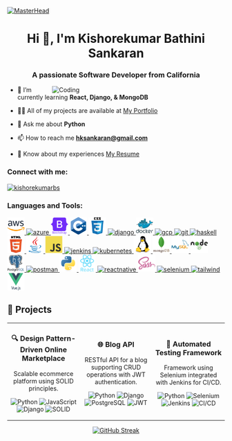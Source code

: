 [![MasterHead](https://cubettech.com/wp-content/uploads/2021/05/WEB-Full-Stack-Developer.jpg)](https://kishoreportfolio.vercel.app/)

<h1 align="center">Hi 👋, I'm Kishorekumar Bathini Sankaran</h1>
<h3 align="center">A passionate Software Developer from California</h3>
<img align="right" alt="Coding" width="400" src="https://camo.githubusercontent.com/10b2d4e80487e1d9cd086ce8619e15740a1bd22c6462f6be13df93ee684deb7b/68747470733a2f2f616e616c7974696373696e6469616d61672e636f6d2f77702d636f6e74656e742f75706c6f6164732f323031382f31322f646576656c6f7065722d6472696262626c652e676966">

- 🌱 I’m currently learning **React, Django, & MongoDB**

- 👨‍💻 All of my projects are available at [My Portfolio](https://kishoreportfolio.vercel.app/)

- 💬 Ask me about **Python**

- 📫 How to reach me **hksankaran@gmail.com**

- 📄 Know about my experiences [My Resume](https://drive.google.com/file/d/14m7aDHDuJ6kCm0zLPkPSpoPNRSZQZeaQ/view)

<h3 align="left">Connect with me:</h3>
<p align="left">
<a href="https://linkedin.com/in/kishorekumarbs" target="blank"><img align="center" src="https://raw.githubusercontent.com/rahuldkjain/github-profile-readme-generator/master/src/images/icons/Social/linked-in-alt.svg" alt="kishorekumarbs" height="30" width="40" /></a>
</p>

<h3 align="left">Languages and Tools:</h3>
<p align="left"> <a href="https://aws.amazon.com" target="_blank" rel="noreferrer"> <img src="https://raw.githubusercontent.com/devicons/devicon/master/icons/amazonwebservices/amazonwebservices-original-wordmark.svg" alt="aws" width="40" height="40"/> </a> <a href="https://azure.microsoft.com/en-in/" target="_blank" rel="noreferrer"> <img src="https://www.vectorlogo.zone/logos/microsoft_azure/microsoft_azure-icon.svg" alt="azure" width="40" height="40"/> </a> <a href="https://getbootstrap.com" target="_blank" rel="noreferrer"> <img src="https://raw.githubusercontent.com/devicons/devicon/master/icons/bootstrap/bootstrap-plain-wordmark.svg" alt="bootstrap" width="40" height="40"/> </a> <a href="https://www.w3schools.com/cpp/" target="_blank" rel="noreferrer"> <img src="https://raw.githubusercontent.com/devicons/devicon/master/icons/cplusplus/cplusplus-original.svg" alt="cplusplus" width="40" height="40"/> </a> <a href="https://www.w3schools.com/css/" target="_blank" rel="noreferrer"> <img src="https://raw.githubusercontent.com/devicons/devicon/master/icons/css3/css3-original-wordmark.svg" alt="css3" width="40" height="40"/> </a> <a href="https://www.djangoproject.com/" target="_blank" rel="noreferrer"> <img src="https://cdn.worldvectorlogo.com/logos/django.svg" alt="django" width="40" height="40"/> </a> <a href="https://www.docker.com/" target="_blank" rel="noreferrer"> <img src="https://raw.githubusercontent.com/devicons/devicon/master/icons/docker/docker-original-wordmark.svg" alt="docker" width="40" height="40"/> </a> <a href="https://cloud.google.com" target="_blank" rel="noreferrer"> <img src="https://www.vectorlogo.zone/logos/google_cloud/google_cloud-icon.svg" alt="gcp" width="40" height="40"/> </a> <a href="https://git-scm.com/" target="_blank" rel="noreferrer"> <img src="https://www.vectorlogo.zone/logos/git-scm/git-scm-icon.svg" alt="git" width="40" height="40"/> </a> <a href="https://www.haskell.org/" target="_blank" rel="noreferrer"> <img src="https://upload.wikimedia.org/wikipedia/commons/1/1c/Haskell-Logo.svg" alt="haskell" width="40" height="40"/> </a> <a href="https://www.w3.org/html/" target="_blank" rel="noreferrer"> <img src="https://raw.githubusercontent.com/devicons/devicon/master/icons/html5/html5-original-wordmark.svg" alt="html5" width="40" height="40"/> </a> <a href="https://www.java.com" target="_blank" rel="noreferrer"> <img src="https://raw.githubusercontent.com/devicons/devicon/master/icons/java/java-original.svg" alt="java" width="40" height="40"/> </a> <a href="https://developer.mozilla.org/en-US/docs/Web/JavaScript" target="_blank" rel="noreferrer"> <img src="https://raw.githubusercontent.com/devicons/devicon/master/icons/javascript/javascript-original.svg" alt="javascript" width="40" height="40"/> </a> <a href="https://www.jenkins.io" target="_blank" rel="noreferrer"> <img src="https://www.vectorlogo.zone/logos/jenkins/jenkins-icon.svg" alt="jenkins" width="40" height="40"/> </a> <a href="https://kubernetes.io" target="_blank" rel="noreferrer"> <img src="https://www.vectorlogo.zone/logos/kubernetes/kubernetes-icon.svg" alt="kubernetes" width="40" height="40"/> </a> <a href="https://www.linux.org/" target="_blank" rel="noreferrer"> <img src="https://raw.githubusercontent.com/devicons/devicon/master/icons/linux/linux-original.svg" alt="linux" width="40" height="40"/> </a> <a href="https://www.mongodb.com/" target="_blank" rel="noreferrer"> <img src="https://raw.githubusercontent.com/devicons/devicon/master/icons/mongodb/mongodb-original-wordmark.svg" alt="mongodb" width="40" height="40"/> </a> <a href="https://www.mysql.com/" target="_blank" rel="noreferrer"> <img src="https://raw.githubusercontent.com/devicons/devicon/master/icons/mysql/mysql-original-wordmark.svg" alt="mysql" width="40" height="40"/> </a> <a href="https://nodejs.org" target="_blank" rel="noreferrer"> <img src="https://raw.githubusercontent.com/devicons/devicon/master/icons/nodejs/nodejs-original-wordmark.svg" alt="nodejs" width="40" height="40"/> </a> <a href="https://www.postgresql.org" target="_blank" rel="noreferrer"> <img src="https://raw.githubusercontent.com/devicons/devicon/master/icons/postgresql/postgresql-original-wordmark.svg" alt="postgresql" width="40" height="40"/> </a> <a href="https://postman.com" target="_blank" rel="noreferrer"> <img src="https://www.vectorlogo.zone/logos/getpostman/getpostman-icon.svg" alt="postman" width="40" height="40"/> </a> <a href="https://www.python.org" target="_blank" rel="noreferrer"> <img src="https://raw.githubusercontent.com/devicons/devicon/master/icons/python/python-original.svg" alt="python" width="40" height="40"/> </a> <a href="https://reactjs.org/" target="_blank" rel="noreferrer"> <img src="https://raw.githubusercontent.com/devicons/devicon/master/icons/react/react-original-wordmark.svg" alt="react" width="40" height="40"/> </a> <a href="https://reactnative.dev/" target="_blank" rel="noreferrer"> <img src="https://reactnative.dev/img/header_logo.svg" alt="reactnative" width="40" height="40"/> </a> <a href="https://sass-lang.com" target="_blank" rel="noreferrer"> <img src="https://raw.githubusercontent.com/devicons/devicon/master/icons/sass/sass-original.svg" alt="sass" width="40" height="40"/> </a> <a href="https://www.selenium.dev" target="_blank" rel="noreferrer"> <img src="https://raw.githubusercontent.com/detain/svg-logos/780f25886640cef088af994181646db2f6b1a3f8/svg/selenium-logo.svg" alt="selenium" width="40" height="40"/> </a> <a href="https://tailwindcss.com/" target="_blank" rel="noreferrer"> <img src="https://www.vectorlogo.zone/logos/tailwindcss/tailwindcss-icon.svg" alt="tailwind" width="40" height="40"/> </a> <a href="https://vuejs.org/" target="_blank" rel="noreferrer"> <img src="https://raw.githubusercontent.com/devicons/devicon/master/icons/vuejs/vuejs-original-wordmark.svg" alt="vuejs" width="40" height="40"/> </a> </p>

## 🚀 Projects
<div align="center">
  <table>
    <tr>
      <td align="center" width="33%">
        <h3>🔍 Design Pattern-Driven Online Marketplace</h3>
        <p>Scalable ecommerce platform using SOLID principles.</p>
        <p>
          <img src="https://img.shields.io/badge/Code-Python-blue?style=for-the-badge&logo=python" alt="Python">
          <img src="https://img.shields.io/badge/Code-JavaScript-yellow?style=for-the-badge&logo=javascript" alt="JavaScript">
          <img src="https://img.shields.io/badge/Framework-Django-green?style=for-the-badge&logo=django" alt="Django">
          <img src="https://img.shields.io/badge/Principles-SOLID-blue?style=for-the-badge&logo=solid" alt="SOLID">
        </p>
      </td>
      <td align="center" width="33%">
        <h3>🌐 Blog API</h3>
        <p>RESTful API for a blog supporting CRUD operations with JWT authentication.</p>
        <p>
          <img src="https://img.shields.io/badge/Code-Python-blue?style=for-the-badge&logo=python" alt="Python">
          <img src="https://img.shields.io/badge/Framework-Django-green?style=for-the-badge&logo=django" alt="Django">
          <img src="https://img.shields.io/badge/Database-PostgreSQL-blue?style=for-the-badge&logo=postgresql" alt="PostgreSQL">
          <img src="https://img.shields.io/badge/Auth-JWT-orange?style=for-the-badge&logo=jsonwebtokens" alt="JWT">
        </p>
      </td>
      <td align="center" width="33%">
        <h3>🔧 Automated Testing Framework</h3>
        <p>Framework using Selenium integrated with Jenkins for CI/CD.</p>
        <p>
          <img src="https://img.shields.io/badge/Code-Python-blue?style=for-the-badge&logo=python" alt="Python">
          <img src="https://img.shields.io/badge/Testing-Selenium-green?style=for-the-badge&logo=selenium" alt="Selenium">
          <img src="https://img.shields.io/badge/CI%2FCD-Jenkins-red?style=for-the-badge&logo=jenkins" alt="Jenkins">
          <img src="https://img.shields.io/badge/Process-CI%2FCD-brightgreen?style=for-the-badge" alt="CI/CD">
        </p>
      </td>
    </tr>
  </table>
</div>




<p align="center">
<a href="https://git.io/streak-stats"><img src="https://github-readme-streak-stats-sigma-dun.vercel.app?user=KishorekumarBS&theme=gotham&card_width=503" alt="GitHub Streak" /></a>
</p>
